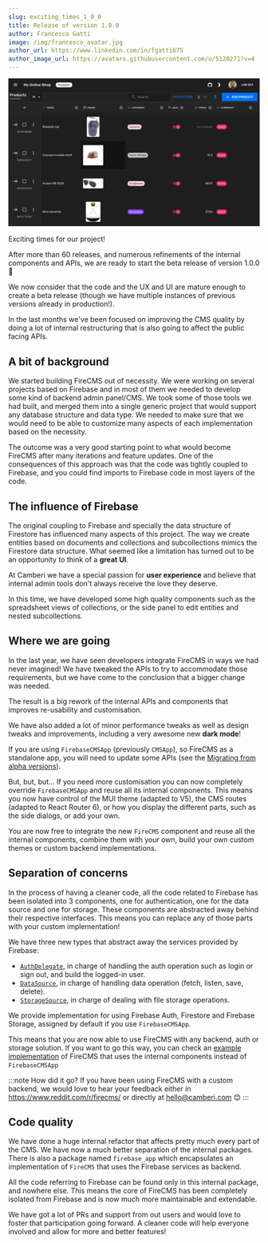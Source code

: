 ```yaml
---
slug: exciting_times_1_0_0
title: Release of version 1.0.0
author: Francesco Gatti
image: /img/francesco_avatar.jpg
author_url: https://www.linkedin.com/in/fgatti675
author_image_url: https://avatars.githubusercontent.com/u/5120271?v=4
---
```



![Dark mode](../static/img/dark_mode.png)

Exciting times for our project!

After more than 60 releases, and numerous refinements of the internal components
and APIs, we are ready to start the beta release of version 1.0.0 💃

We now consider that the code and the UX and UI are mature enough
to create a beta release (though we have multiple instances of previous versions
already in production!).

In the last months we've been focused on improving the CMS quality by
doing a lot of internal restructuring that is also going to affect the public
facing APIs.

## A bit of background

We started building FireCMS out of necessity. We were working on several
projects based on Firebase and in most of them we needed to develop some kind of
backend admin panel/CMS. We took some of those tools we had built, and merged
them into a single generic project that would support any database structure and
data type. We needed to make sure that we would need to be able to customize
many aspects of each implementation based on the necessity.

The outcome was a very good starting point to what would become FireCMS after
many iterations and feature updates. One of the consequences of this approach
was that the code was tightly coupled to Firebase, and you could find imports to
Firebase code in most layers of the code.

## The influence of Firebase

The original coupling to Firebase and specially the data structure of Firestore
has influenced many aspects of this project. The way we create entities based on
documents and collections and subcollections mimics the Firestore data
structure. What seemed like a limitation has turned out to be an
opportunity to think of a **great UI**.

At Camberi we have a special passion for **user experience** and believe that
internal admin tools don't always receive the love they deserve.

In this time, we have developed some high quality components such as the
spreadsheet views of collections, or the side panel to edit entities and nested
subcollections.

## Where we are going

In the last year, we have seen developers integrate FireCMS in ways we had never
imagined! We have tweaked the APIs to try to accommodate those requirements, but
we have come to the conclusion that a bigger change was needed.

The result is a big rework of the internal APIs and components that improves
re-usability and customisation.

We have also added a lot of minor performance tweaks as well as design tweaks
and improvements, including a very awesome new **dark mode**!

If you are using `FirebaseCMSApp` (previously `CMSApp`), so FireCMS as a
standalone app, you will need to update some APIs (see the [Migrating from alpha versions](../docs/migrating_from_alpha_versions)).

But, but, but...
If you need more customisation you can now completely
override `FirebaseCMSApp` and reuse all its internal components. This means you now
have control of the MUI theme (adapted to V5), the CMS routes (adapted to React
Router 6), or how you display the different parts, such as the side dialogs, or
add your own.

You are now free to integrate the new `FireCMS` component and reuse all the
internal components, combine them with your own, build your own custom themes
or custom backend implementations.

## Separation of concerns

In the process of having a cleaner code, all the code related to Firebase has
been isolated into 3 components, one for authentication, one
for the data source and one for storage. These components are abstracted away
behind their respective interfaces. This means you can replace any of those
parts with your custom implementation!

We have three new types that abstract away the services provided by Firebase:
- [`AuthDelegate`](../docs/api/interfaces/datasource), in charge of handling
  the auth operation such as login or sign out, and build the logged-in user.
- [`DataSource`](../docs/api/interfaces/datasource), in charge of handling data
  operation (fetch, listen, save, delete).
- [`StorageSource`](../docs/api/interfaces/storagesource), in charge of dealing
  with file storage operations.

We provide implementation for using Firebase Auth, Firestore and Firebase Storage,
assigned by default if you use `FirebaseCMSApp`.

This means that you are now able to use FireCMS with any backend, auth or storage
solution. If you want to go this way, you can check an [example implementation](../docs/custom_cms_app)
of FireCMS that uses the internal components instead of `FirebaseCMSApp`

:::note How did it go?
If you have been using FireCMS with a custom backend, we would love to hear your feedback
either in https://www.reddit.com/r/firecms/ or directly at hello@camberi.com 😊
:::

## Code quality

We have done a huge internal refactor that affects pretty much every part of the
CMS. We have now a much better separation of the internal packages. There is
also a package named `firebase_app` which encapsulates an implementation of
`FireCMS` that uses the Firebase services as backend.

All the code referring to Firebase can be found only in this internal package,
and nowhere else. This means the core of FireCMS has been completely isolated
from Firebase and is now much more maintainable and extendable.

We have got a lot of PRs and support from out users and would love to foster
that participation going forward. A cleaner code will help everyone involved
and allow for more and better features!



